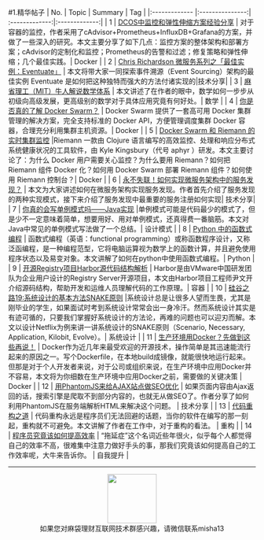 #1.精华帖子
| No.  | Topic  | Summary | Tag |
|:------------- |:---------------:| :-------------:|:-------------:|
| 1 | [DCOS中监控和弹性伸缩方案经验分享](http://dockone.io/article/1182) | 对于容器的监控，作者采用了cAdvisor+Prometheus+InfluxDB+Grafana的方案，并做了一些深入的研究。本文主要分享了如下几点：监控方案的整体架构和部署方案；cAdvisor的定制化和监控；Prometheus的告警和过滤；修复策略和弹性伸缩；几个最佳实践。| Docker |
| 2 | [Chris Richardson 微服务系列之「最佳实例：Eventuate」](https://mp.weixin.qq.com/s?__biz=MzA5NTUxNzE4MQ==&mid=411640505&idx=1&sn=c9918903d73acb7b9890bdf9e6cbdc28&scene=1&srcid=0403nDNVaLdlWAeni6HHL0Cu&key=b28b03434249256b4dbe9f642967a5df0c65bea950d1ee2e79512327af4c311039202cdda679cfeba5bc88a4a6256bc4&ascene=0&uin=Mzg0MTM3MTk1) |  本文将带大家一同探索事件溯源（Event Sourcing）架构的最佳实例 Eventuate 是如何把这种独特而强大的方法付诸实现的|技术分享|
| 3 | [麻省理工（MIT）牛人解说数学体系](https://mp.weixin.qq.com/s?__biz=MzA5ODUxOTA5Mg==&mid=400205070&idx=1&sn=23a277f30a356fa932153264bc65b34b&scene=1&srcid=0403Hmzs0qeLLqpBpkLUTSMp&key=b28b03434249256b8ddde57da74af133e0215b79eae0d89e12ab55b7927f18da7ad16c32b00da08dbf00cebd9641cbf1&ascene=0&uin=Mzg0MTM3MTk1) | 本文讲述了在作者的眼中，数学如何一步步从初级向高级发展，更高级别的数学对于具体应用究竟有何好处。|  数学 |
| 4 | [你是否真的了解 Docker Swarm？](https://mp.weixin.qq.com/s?__biz=MzA5NTUxNzE4MQ==&mid=411690836&idx=1&sn=4aef2e932dc2148b1e97b59c5fb2550f&scene=1&srcid=0404oEsEeNghzY8iWp2nKM9H&key=b28b03434249256b9555a2546a076b5fe85e493fa40480861d86af599d143d8f1a661f340c84498ab4eb7b03b5dbde2e&ascene=0&uin=Mzg0MTM3MTk1) | Docker Swarm 提供了一套高可用 Docker 集群管理的解决方案，完全支持标准的 Docker API，方便管理调度集群 Docker 容器，合理充分利用集群主机资源。|  Docker |
| 5 | [Docker Swarm 和 Riemann 的实时集群监控](https://mp.weixin.qq.com/s?__biz=MzA5NTUxNzE4MQ==&mid=411782702&idx=1&sn=c6693b0268146a1f0d93f2b983b535cb&scene=0&key=b28b03434249256b6ede1a2923017ddca9263799e46fa0ae3e86e247e9da749a8b7318d91dae6edd85149822bd0747fd&ascene=0&uin=Mzg0MTM3MTk1) |Riemann 一款由 Clojure 语言编写的高效监控、处理和响应分布式系统健康状况的工具软件，由 Kyle Kingsbury（代号 aphyr ）研发。本文主要讨论了：为什么 Docker 用户需要关心监控？为什么要用 Riemann？如何把 Riemann 组件 Docker 化？如何用 Docker Swarm 部署 Riemann 组件？如何使用 Riemann 控制台？| Docker |
| 6 | [永不失联！如何实现微服务架构中的服务发现？](http://www.tuicool.com/wx/A7VFra7?from=timeline&isappinstalled=0) | 本文为大家讲述如何在微服务架构实现服务发现。作者首先介绍了服务发现的两种实现模式，接下来介绍了服务发现中最重要的服务注册如何实现| 技术分享|
| 7 | [你真的会写单例模式吗——Java实现](https://mp.weixin.qq.com/s?__biz=MjM5NzMyMjAwMA==&mid=2651477019&idx=1&sn=f9c91473c078e98d82666e8dbbab2782&scene=1&srcid=0406OQcP6HxcaMhiYktA6xTc&key=b28b03434249256bd006a814a55b72e8b9ba516486ab64b2ad58acd7f4789cb865ac63b81a016edb85feb1ccad5b5cfb&ascene=0&uin=Mzg0MTM3MTk1) |单例模式可能是代码最少的模式了，但是少不一定意味着简单，想要用好、用对单例模式，还真得费一番脑筋。本文对Java中常见的单例模式写法做了一个总结。| 设计模式 |
| 8 | [Python 中的函数式编程](https://mp.weixin.qq.com/s?__biz=MzA4MjEyNTA5Mw==&mid=2652563514&idx=3&sn=774d1a43f8e56d5396c49c9a8330dbfa&scene=1&srcid=04066AoQE5Fm6d3XjO0ZKqRP&key=b28b03434249256bfab4dbed2426b27089ff04521eb9282b8f8217c13cc022d9d334f9ae03f2222c29a7b1a24f847fc5&ascene=0&uin=Mzg0MTM3MTk1) | 函数式编程（英语：functional programming）或称函数程序设计，又称泛函编程，是一种编程范型，它将电脑运算视为数学上的函数计算，并且避免使用程序状态以及易变对象。本文讲解了如何在python中使用函数式编程。| Python |
| 9 | [开源Registry项目Harbor源代码结构解析](https://mp.weixin.qq.com/s?__biz=MzAwNzUyNzI5Mw==&mid=2730790124&idx=1&sn=468c6dc6d5cd52532e934e49d590b64c&scene=1&srcid=0407tGSDi7Lc41HLzSBbIQTE&key=b28b03434249256b089dcaae7b6ad1e03443fdbdd2d0cc7bf8a1587d75fadfcbfe62fdf989c1fa6a881a8cb98a038fa3&ascene=0&uin=Mzg0MTM3MTk1) | Harbor是由VMware中国研发团队为企业用户设计的Registry Server开源项目，本文由Harbor项目工程师尹文开介绍源码结构，帮助开发和运维人员理解代码的工作原理。| 容器 |
| 10 | [硅谷之路19:系统设计的基本方法SNAKE原则](https://mp.weixin.qq.com/s?__biz=MzA5NTcyMjg1Nw==&mid=2651316563&idx=1&sn=696a862cfd63a8525d9605ddf62ef2de&scene=1&srcid=0407ftELowXvp4RxShj1wIjZ&key=b28b03434249256bd47ccf414a87232e6de4610474a8359b99c279b0676203ab3aaa01efc150eb5dc16712497ab9d638&ascene=0&uin=Mzg0MTM3MTk1) |系统设计总是让很多人望而生畏，尤其是刚毕业的学生，如果面试时考到系统设计常常会出一身冷汗。然而系统设计其实是有迹可循的，只要我们掌握好系统设计的方法论，再难的问题也可以迎刃而解。本文以设计Netflix为例来讲一讲系统设计的SNAKE原则（Scenario, Necessary, Application, Kilobit, Evolve）。| 系统设计 |
| 11 | [生产环境用Docker？先做到这些再说！](https://mp.weixin.qq.com/s?__biz=MzA4MzQ1NjQ5Nw==&mid=402653453&idx=1&sn=e913160fc1db72a711ce539782aa5484&scene=1&srcid=04075O0mdQD64MMmEQPwGtCU&key=b28b03434249256ba8808ab5d985db49ce0bee721207c5564d3c50d62354274244f88dd7f6017adbf4b199927f08d37a&ascene=0&uin=Mzg0MTM3MTk1) | Docker作为近几年来最受欢迎的开源技术，操作简单是其迅速能流行起来的原因之一。写个Dockerfile，在本地build成镜像，就能很快地运行起来。但那是对于个人开发者来说，对于公司或组织来说，在生产环境中应用Docker并不容易，本文将为你细数在生产环境中应用Docker之前，需要做的关键决策 | Docker |
| 12 | [用PhantomJS来给AJAX站点做SEO优化](https://www.mxgw.info/t/phantomjs-prerender-for-seo.html?hmsr=toutiao.io&utm_medium=toutiao.io&utm_source=toutiao.io) | 如果页面内容由Ajax返回的话，搜索引擎是爬取不到部分内容的，也就无从做SEO了。作者分享了如何利用PhantomJS在服务端解析HTML来解决这个问题。 | 技术分享 |
| 13 | [代码重构之道](http://zhuanlan.zhihu.com/p/20723717) | 代码重构永远是程序员们无法回避的话题，当你的软件在编写的那一刻起，重构就不可避免。本文讲解了作者在工作中，对于重构的看法。 | 重构 |
| 14 | [程序员究竟该如何提高效率](https://mp.weixin.qq.com/s?__biz=MjM5OTM0MzIwMQ==&mid=404757663&idx=1&sn=d8012e81d9651db177f1b5be15b71d66&scene=1&srcid=0403WEtLh9QsyZFMyy4d4YpC&key=b28b03434249256b86b1791166de0c1144137a7408bad1682897b126b11825874bdd361eae5986ba5f4a4374e1bb367c&ascene=0&uin=Mzg0MTM3MTk1) | “拖延症”这个名词近些年很火，似乎每个人都觉得自己的效率不高，很难集中注意力做好手头的事，那我们究竟该如何提高自己的工作效率呢，大牛来告诉你。 | 自我提升 |

---
<div align=center>
<img src="http://tp1.sinaimg.cn/5360958752/180/40095350112/1" width="100" height="100" >
</div>
<html>
<body>
<div align="center" style="border:lpx solid red">
如果您对麻袋理财互联网技术群感兴趣，请微信联系misha13
</div>
